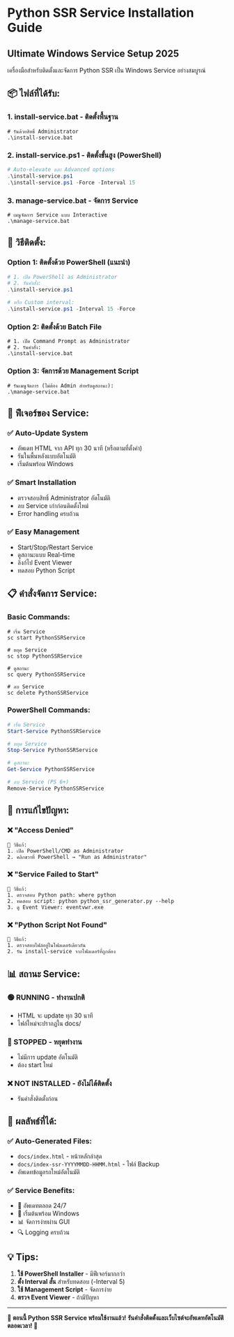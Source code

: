 # Python SSR Service Installation Guide
## Ultimate Windows Service Setup 2025

เครื่องมือสำหรับติดตั้งและจัดการ Python SSR เป็น Windows Service อย่างสมบูรณ์

## 📦 ไฟล์ที่ได้รับ:

### 1. **install-service.bat** - ติดตั้งพื้นฐาน
```batch
# รันด้วยสิทธิ์ Administrator
.\install-service.bat
```

### 2. **install-service.ps1** - ติดตั้งขั้นสูง (PowerShell)
```powershell
# Auto-elevate และ Advanced options
.\install-service.ps1
.\install-service.ps1 -Force -Interval 15
```

### 3. **manage-service.bat** - จัดการ Service
```batch
# เมนูจัดการ Service แบบ Interactive
.\manage-service.bat
```

## 🚀 วิธีติดตั้ง:

### **Option 1: ติดตั้งด้วย PowerShell (แนะนำ)**
```powershell
# 1. เปิด PowerShell as Administrator
# 2. รันคำสั่ง:
.\install-service.ps1

# หรือ Custom interval:
.\install-service.ps1 -Interval 15 -Force
```

### **Option 2: ติดตั้งด้วย Batch File**
```batch
# 1. เปิด Command Prompt as Administrator  
# 2. รันคำสั่ง:
.\install-service.bat
```

### **Option 3: จัดการด้วย Management Script**
```batch
# รันเมนูจัดการ (ไม่ต้อง Admin สำหรับดูสถานะ):
.\manage-service.bat
```

## 🎯 ฟีเจอร์ของ Service:

### ✅ **Auto-Update System**
- อัพเดท HTML จาก API ทุก 30 นาที (หรือตามที่ตั้งค่า)
- รันในพื้นหลังแบบอัตโนมัติ
- เริ่มต้นพร้อม Windows

### ✅ **Smart Installation**
- ตรวจสอบสิทธิ์ Administrator อัตโนมัติ
- ลบ Service เก่าก่อนติดตั้งใหม่
- Error handling ครบถ้วน

### ✅ **Easy Management**
- Start/Stop/Restart Service
- ดูสถานะแบบ Real-time
- ลิงก์ไป Event Viewer
- ทดสอบ Python Script

## 📋 คำสั่งจัดการ Service:

### **Basic Commands:**
```batch
# เริ่ม Service
sc start PythonSSRService

# หยุด Service  
sc stop PythonSSRService

# ดูสถานะ
sc query PythonSSRService

# ลบ Service
sc delete PythonSSRService
```

### **PowerShell Commands:**
```powershell
# เริ่ม Service
Start-Service PythonSSRService

# หยุด Service
Stop-Service PythonSSRService

# ดูสถานะ
Get-Service PythonSSRService

# ลบ Service (PS 6+)
Remove-Service PythonSSRService
```

## 🔧 การแก้ไขปัญหา:

### **❌ "Access Denied"**
```
🔧 วิธีแก้:
1. เปิด PowerShell/CMD as Administrator
2. คลิกขวาที่ PowerShell → "Run as Administrator"
```

### **❌ "Service Failed to Start"**
```
🔧 วิธีแก้:
1. ตรวจสอบ Python path: where python
2. ทดสอบ script: python python_ssr_generator.py --help
3. ดู Event Viewer: eventvwr.exe
```

### **❌ "Python Script Not Found"**
```
🔧 วิธีแก้:
1. ตรวจสอบไฟล์อยู่ในโฟลเดอร์เดียวกัน
2. รัน install-service จากโฟลเดอร์ที่ถูกต้อง
```

## 📊 สถานะ Service:

### **🟢 RUNNING** - ทำงานปกติ
- HTML จะ update ทุก 30 นาที
- ไฟล์ใหม่จะปรากฏใน docs/

### **🔴 STOPPED** - หยุดทำงาน  
- ไม่มีการ update อัตโนมัติ
- ต้อง start ใหม่

### **❌ NOT INSTALLED** - ยังไม่ได้ติดตั้ง
- รันคำสั่งติดตั้งก่อน

## 🎉 ผลลัพธ์ที่ได้:

### ✅ **Auto-Generated Files:**
- `docs/index.html` - หน้าหลักล่าสุด
- `docs/index-ssr-YYYYMMDD-HHMM.html` - ไฟล์ Backup
- อัพเดทข้อมูลรถใหม่อัตโนมัติ

### ✅ **Service Benefits:**
- 🔄 อัพเดทตลอด 24/7
- 🚀 เริ่มต้นพร้อม Windows  
- 📊 จัดการง่ายผ่าน GUI
- 🔍 Logging ครบถ้วน

## 💡 Tips:

1. **ใช้ PowerShell Installer** - มีฟีเจอร์มากกว่า
2. **ตั้ง Interval สั้น** สำหรับทดสอบ (-Interval 5)
3. **ใช้ Management Script** - จัดการง่าย
4. **ตรวจ Event Viewer** - ถ้ามีปัญหา

---

**🎯 ตอนนี้ Python SSR Service พร้อมใช้งานแล้ว!**
**รันคำสั่งติดตั้งและเว็บไซต์จะอัพเดทอัตโนมัติตลอดเวลา! 🚀**
